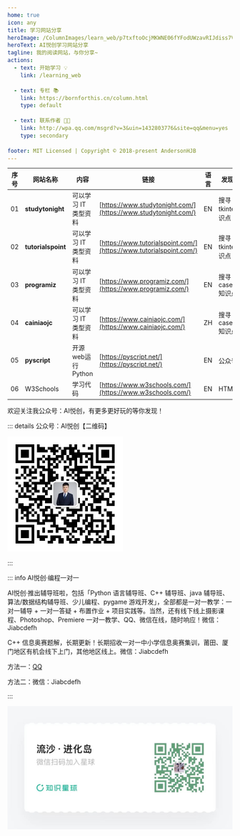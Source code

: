 ```yaml
---
home: true
icon: any
title: 学习网站分享
heroImage: /ColumnImages/learn_web/p7txftoOcjMKWNE06fYFodUWzavRIJdiss7VJGIC.jpg
heroText: AI悦创学习网站分享
tagline: 我的阅读网站，与你分享~
actions:
  - text: 开始学习 💡
    link: /learning_web

  - text: 专栏 📚
    link: https://bornforthis.cn/column.html
    type: default

  - text: 联系作者 👩‍🎓
    link: http://wpa.qq.com/msgrd?v=3&uin=1432803776&site=qq&menu=yes
    type: secondary

footer: MIT Licensed | Copyright © 2018-present AndersonHJB
---
```


| 序号 | 网站名称           | 内容                 | 链接                                                         | 语言 | 发现原因               |
| ---- | ------------------ | -------------------- | ------------------------------------------------------------ | ---- | ---------------------- |
| 01   | **studytonight**   | 可以学习 IT 类型资料 | [https://www.studytonight.com/](https://www.studytonight.com/) | EN   | 搜寻 tkinter 知识点    |
| 02   | **tutorialspoint** | 可以学习 IT 类型资料 | [https://www.tutorialspoint.com/](https://www.tutorialspoint.com/) | EN   | 搜寻 tkinter 知识点    |
| 03   | **programiz**      | 可以学习 IT 类型资料 | [https://www.programiz.com/](https://www.programiz.com/)     | EN   | 搜寻 casefold() 知识点 |
| 04   | **cainiaojc**      | 可以学习 IT 类型资料 | [https://www.cainiaojc.com/](https://www.cainiaojc.com/)     | ZH   | 搜寻 casefold() 知识点 |
| 05   | **pyscript**       | 开源web运行Python    | [https://pyscript.net/](https://pyscript.net/)               | EN   | 公众号                 |
| 06   | W3Schools          | 学习代码             | [https://www.w3schools.com/](https://www.w3schools.com/)     | EN   | HTML                   |

欢迎关注我公众号：AI悦创，有更多更好玩的等你发现！

::: details 公众号：AI悦创【二维码】

![](/gzh.jpg)

:::

::: info AI悦创·编程一对一

AI悦创·推出辅导班啦，包括「Python 语言辅导班、C++ 辅导班、java 辅导班、算法/数据结构辅导班、少儿编程、pygame 游戏开发」，全部都是一对一教学：一对一辅导 + 一对一答疑 + 布置作业 + 项目实践等。当然，还有线下线上摄影课程、Photoshop、Premiere 一对一教学、QQ、微信在线，随时响应！微信：Jiabcdefh

C++ 信息奥赛题解，长期更新！长期招收一对一中小学信息奥赛集训，莆田、厦门地区有机会线下上门，其他地区线上。微信：Jiabcdefh

方法一：[QQ](http://wpa.qq.com/msgrd?v=3&uin=1432803776&site=qq&menu=yes)

方法二：微信：Jiabcdefh

:::

![](/zsxq.jpg)
